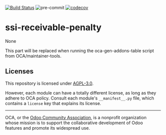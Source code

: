 [![Build Status](https://travis-ci.com/open-synergy/ssi-receivable-penalty.svg?branch=14.0)](https://travis-ci.com/open-synergy/ssi-receivable-penalty)
![pre-commit](https://github.com/open-synergy/ssi-receivable-penalty/actions/workflows/pre-commit.yml/badge.svg)
[![codecov](https://codecov.io/gh/open-synergy/ssi-receivable-penalty/branch/14.0/graph/badge.svg)](https://codecov.io/gh/open-synergy/ssi-receivable-penalty)

<!-- /!\ do not modify above this line -->

# ssi-receivable-penalty

None

<!-- /!\ do not modify below this line -->

<!-- prettier-ignore-start -->

[//]: # (addons)

This part will be replaced when running the oca-gen-addons-table script from OCA/maintainer-tools.

[//]: # (end addons)

<!-- prettier-ignore-end -->

## Licenses

This repository is licensed under [AGPL-3.0](LICENSE).

However, each module can have a totally different license, as long as they adhere to OCA
policy. Consult each module's `__manifest__.py` file, which contains a `license` key
that explains its license.

----

OCA, or the [Odoo Community Association](http://odoo-community.org/), is a nonprofit
organization whose mission is to support the collaborative development of Odoo features
and promote its widespread use.
